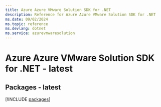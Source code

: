 ```yaml
---
title: Azure Azure VMware Solution SDK for .NET
description: Reference for Azure Azure VMware Solution SDK for .NET
ms.date: 09/02/2024
ms.topic: reference
ms.devlang: dotnet
ms.service: azurevmwaresolution
---
```

# Azure Azure VMware Solution SDK for .NET - latest
## Packages - latest
[!INCLUDE [packages](azure-vmware-solution-index.md)]
